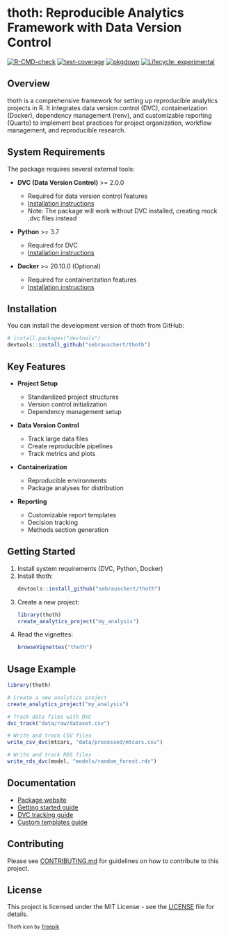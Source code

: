 # thoth: Reproducible Analytics Framework with Data Version Control

<!-- badges: start -->
[![R-CMD-check](https://github.com/sebrauschert/thoth/actions/workflows/R-CMD-check.yaml/badge.svg)](https://github.com/sebrauschert/thoth/actions/workflows/R-CMD-check.yaml)
[![test-coverage](https://github.com/sebrauschert/thoth/actions/workflows/test-coverage.yaml/badge.svg)](https://github.com/sebrauschert/thoth/actions/workflows/test-coverage.yaml)
[![pkgdown](https://github.com/sebrauschert/thoth/actions/workflows/pkgdown.yaml/badge.svg)](https://github.com/sebrauschert/thoth/actions/workflows/pkgdown.yaml)
[![Lifecycle: experimental](https://img.shields.io/badge/lifecycle-experimental-orange.svg)](https://lifecycle.r-lib.org/articles/stages.html#experimental)
<!-- badges: end -->

## Overview

thoth is a comprehensive framework for setting up reproducible analytics projects in R. It integrates data version control (DVC), containerization (Docker), dependency management (renv), and customizable reporting (Quarto) to implement best practices for project organization, workflow management, and reproducible research.

## System Requirements

The package requires several external tools:

* **DVC (Data Version Control)** >= 2.0.0
  - Required for data version control features
  - [Installation instructions](https://dvc.org/doc/install)
  - Note: The package will work without DVC installed, creating mock .dvc files instead

* **Python** >= 3.7
  - Required for DVC
  - [Installation instructions](https://www.python.org/downloads/)

* **Docker** >= 20.10.0 (Optional)
  - Required for containerization features
  - [Installation instructions](https://docs.docker.com/get-docker/)

## Installation

You can install the development version of thoth from GitHub:

```r
# install.packages("devtools")
devtools::install_github("sebrauschert/thoth")
```

## Key Features

* **Project Setup**
  - Standardized project structures
  - Version control initialization
  - Dependency management setup

* **Data Version Control**
  - Track large data files
  - Create reproducible pipelines
  - Track metrics and plots

* **Containerization**
  - Reproducible environments
  - Package analyses for distribution

* **Reporting**
  - Customizable report templates
  - Decision tracking
  - Methods section generation

## Getting Started

1. Install system requirements (DVC, Python, Docker)
2. Install thoth:
   ```r
   devtools::install_github("sebrauschert/thoth")
   ```
3. Create a new project:
   ```r
   library(thoth)
   create_analytics_project("my_analysis")
   ```
4. Read the vignettes:
   ```r
   browseVignettes("thoth")
   ```

## Usage Example

```r
library(thoth)

# Create a new analytics project
create_analytics_project("my_analysis")

# Track data files with DVC
dvc_track("data/raw/dataset.csv")

# Write and track CSV files
write_csv_dvc(mtcars, "data/processed/mtcars.csv")

# Write and track RDS files
write_rds_dvc(model, "models/random_forest.rds")
```

## Documentation

* [Package website](https://sebrauschert.github.io/thoth/)
* [Getting started guide](https://sebrauschert.github.io/thoth/articles/thoth.html)
* [DVC tracking guide](https://sebrauschert.github.io/thoth/articles/dvc-tracking.html)
* [Custom templates guide](https://sebrauschert.github.io/thoth/articles/custom-templates.html)

## Contributing

Please see [CONTRIBUTING.md](CONTRIBUTING.md) for guidelines on how to contribute to this project.

## License

This project is licensed under the MIT License - see the [LICENSE](LICENSE) file for details.


<sub>Thoth icon by [Freepik](https://www.freepik.com)</sub>